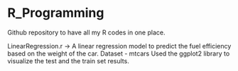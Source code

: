# R_Programming
Github repository to have all my R codes in one place.

LinearRegression.r -> A linear regression model to predict the fuel efficiency based on the weight of the car. Dataset - mtcars
Used the ggplot2 library to visualize the test and the train set results.
